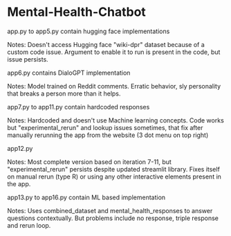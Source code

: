 # Mental-Health-Chatbot
app.py to app5.py contain hugging face implementations

Notes: Doesn't access Hugging face "wiki-dpr" dataset because of a custom code issue. Argument to enable it to run is present in the code, but issue persists.


app6.py contains DialoGPT implementation

Notes: Model trained on Reddit comments. Erratic behavior, sly personality that breaks a person more than it helps.


app7.py to app11.py contain hardcoded responses

Notes: Hardcoded and doesn't use Machine learning concepts. Code works but "experimental_rerun" and lookup issues sometimes, that fix after manually rerunning the app from the website (3 dot menu on top right)


app12.py

Notes: Most complete version based on iteration 7-11, but "experimental_rerun" persists despite updated streamlit library. Fixes itself on manual rerun (type R) or using any other interactive elements present in the app. 

app13.py to app16.py contain ML based implementation

Notes: Uses combined_dataset and mental_health_responses to answer questions contextually. But problems include no response, triple response and rerun loop.

